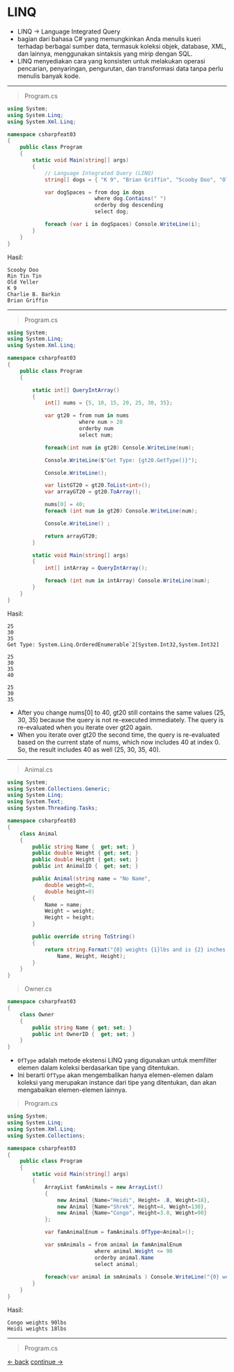 # LINQ
* LINQ -> Language Integrated Query
* bagian dari bahasa C# yang memungkinkan Anda menulis kueri terhadap berbagai sumber data, termasuk koleksi objek, database, XML, dan lainnya, menggunakan sintaksis yang mirip dengan SQL. 
* LINQ menyediakan cara yang konsisten untuk melakukan operasi pencarian, penyaringan, pengurutan, dan transformasi data tanpa perlu menulis banyak kode.

--------------------------
> Program.cs

```csharp
using System;
using System.Linq;
using System.Xml.Linq;

namespace csharpfeat03
{
    public class Program
    {
        static void Main(string[] args)
        {
            // Language Integrated Query (LINQ)
            string[] dogs = { "K 9", "Brian Griffin", "Scooby Doo", "Old Yeller", "Rin Tin Tin", "Benji", "Charlie B. Barkin", "Lassie", "Snoopy" };

            var dogSpaces = from dog in dogs
                            where dog.Contains(" ")
                            orderby dog descending
                            select dog;

            foreach (var i in dogSpaces) Console.WriteLine(i);
        }
    }
}
```

Hasil:
```terminal
Scooby Doo
Rin Tin Tin
Old Yeller
K 9
Charlie B. Barkin
Brian Griffin
```

----------------

> Program.cs
```csharp
using System;
using System.Linq;
using System.Xml.Linq;

namespace csharpfeat03
{
    public class Program
    {

        static int[] QueryIntArray()
        {
            int[] nums = {5, 10, 15, 20, 25, 30, 35};

            var gt20 = from num in nums
                       where num > 20
                       orderby num
                       select num;

            foreach(int num in gt20) Console.WriteLine(num);

            Console.WriteLine($"Get Type: {gt20.GetType()}");

            Console.WriteLine();

            var listGT20 = gt20.ToList<int>();
            var arrayGT20 = gt20.ToArray();

            nums[0] = 40;
            foreach (int num in gt20) Console.WriteLine(num);

            Console.WriteLine() ;

            return arrayGT20;
        }

        static void Main(string[] args)
        {
            int[] intArray = QueryIntArray();

            foreach (int num in intArray) Console.WriteLine(num);
        }
    }
}
```


Hasil: 
```terminal
25
30
35
Get Type: System.Linq.OrderedEnumerable`2[System.Int32,System.Int32]

25
30
35
40

25
30
35
```

* After you change nums[0] to 40, gt20 still contains the same values (25, 30, 35) because the query is not re-executed immediately. The query is re-evaluated when you iterate over gt20 again.
* When you iterate over gt20 the second time, the query is re-evaluated based on the current state of nums, which now includes 40 at index 0. So, the result includes 40 as well (25, 30, 35, 40).

-------------------------

> Animal.cs
```csharp
using System;
using System.Collections.Generic;
using System.Linq;
using System.Text;
using System.Threading.Tasks;

namespace csharpfeat03
{
    class Animal
    {
        public string Name {  get; set; }
        public double Weight { get; set; }
        public double Height { get; set; }
        public int AnimalID {  get; set; }

        public Animal(string name = "No Name",
            double weight=0,
            double height=0)
        {
            Name = name;
            Weight = weight;
            Height = height;
        }

        public override string ToString() 
        {
            return string.Format("{0} weights {1}lbs and is {2} inches tall",
                Name, Weight, Height);
        }
    }
}

```

> Owner.cs
```csharp
namespace csharpfeat03
{
    class Owner
    {
        public string Name { get; set; }
        public int OwnerID {  get; set; }
    }
}
```

* `OfType` adalah metode ekstensi LINQ yang digunakan untuk memfilter elemen dalam koleksi berdasarkan tipe yang ditentukan. 
* Ini berarti `OfType` akan mengembalikan hanya elemen-elemen dalam koleksi yang merupakan instance dari tipe yang ditentukan, dan akan mengabaikan elemen-elemen lainnya.

> Program.cs
```csharp
using System;
using System.Linq;
using System.Xml.Linq;
using System.Collections;

namespace csharpfeat03
{
    public class Program
    {
        static void Main(string[] args)
        {
            ArrayList famAnimals = new ArrayList()
            {
                new Animal {Name="Heidi", Height= .8, Weight=18},
                new Animal {Name="Shrek", Height=4, Weight=130},
                new Animal {Name="Congo", Height=3.8, Weight=90}
            };

            var famAnimalEnum = famAnimals.OfType<Animal>();

            var smAnimals = from animal in famAnimalEnum
                            where animal.Weight <= 90
                            orderby animal.Name
                            select animal;
            
            foreach(var animal in smAnimals ) Console.WriteLine("{0} weights {1}lbs", animal.Name, animal.Weight);
        }
    }
}
```

Hasil:
```terminal
Congo weights 90lbs
Heidi weights 18lbs
```

--------------------

> Program.cs









[<- back](https://github.com/QuackPlayground/csharp/blob/main/theory/basic/33.md)
[continue ->](https://github.com/QuackPlayground/csharp/blob/main/theory/basic/35.md)
